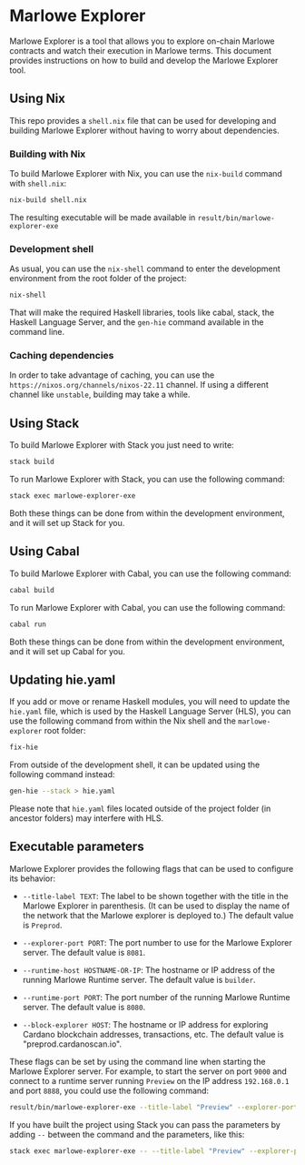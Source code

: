 # Marlowe Explorer

Marlowe Explorer is a tool that allows you to explore on-chain Marlowe contracts and watch their execution in Marlowe terms. This document provides instructions on how to build and develop the Marlowe Explorer tool.

## Using Nix

This repo provides a `shell.nix` file that can be used for developing and building Marlowe Explorer without having to worry about dependencies.

### Building with Nix

To build Marlowe Explorer with Nix, you can use the `nix-build` command with `shell.nix`:

```bash
nix-build shell.nix
```

The resulting executable will be made available in `result/bin/marlowe-explorer-exe`

### Development shell

As usual, you can use the `nix-shell` command to enter the development environment from the root folder of the project:

```bash
nix-shell
```

That will make the required Haskell libraries, tools like cabal, stack, the Haskell Language Server, and the `gen-hie` command available in the command line.

### Caching dependencies

In order to take advantage of caching, you can use the `https://nixos.org/channels/nixos-22.11` channel. If using a different channel like `unstable`, building may take a while.

## Using Stack

To build Marlowe Explorer with Stack you just need to write:

```bash
stack build
```

To run Marlowe Explorer with Stack, you can use the following command:

```bash
stack exec marlowe-explorer-exe
```

Both these things can be done from within the development environment, and it will set up Stack for you.

## Using Cabal

To build Marlowe Explorer with Cabal, you can use the following command:

```bash
cabal build
```

To run Marlowe Explorer with Cabal, you can use the following command:

```bash
cabal run
```

Both these things can be done from within the development environment, and it will set up Cabal for you.

## Updating hie.yaml

If you add or move or rename Haskell modules, you will need to update the `hie.yaml` file, which is used by the Haskell Language Server (HLS), you can use the following command from within the Nix shell and the `marlowe-explorer` root folder:

```bash
fix-hie
```

From outside of the development shell, it can be updated using the following command instead:

```bash
gen-hie --stack > hie.yaml
```

Please note that `hie.yaml` files located outside of the project folder (in ancestor folders) may interfere with HLS.

## Executable parameters

Marlowe Explorer provides the following flags that can be used to configure its behavior:

- `--title-label TEXT`: The label to be shown together with the title in the Marlowe Explorer in parenthesis. (It can be used to display the name of the network that the Marlowe explorer is deployed to.) The default value is `Preprod`.

- `--explorer-port PORT`: The port number to use for the Marlowe Explorer server. The default value is `8081`.
    
- `--runtime-host HOSTNAME-OR-IP`: The hostname or IP address of the running Marlowe Runtime server. The default value is `builder`.
    
- `--runtime-port PORT`: The port number of the running Marlowe Runtime server. The default value is `8080`.
    
- `--block-explorer HOST`: The hostname or IP address for exploring Cardano blockchain addresses, transactions, etc. The default value is "preprod.cardanoscan.io".

These flags can be set by using the command line when starting the Marlowe Explorer server. For example, to start the server on port `9000` and connect to a runtime server running `Preview` on the IP address `192.168.0.1` and port `8888`, you could use the following command:

```bash
result/bin/marlowe-explorer-exe --title-label "Preview" --explorer-port 9000 --runtime-host 192.168.0.1 --runtime-port 8888 --block-explorer "preview.cardanoscan.io"
```

If you have built the project using Stack you can pass the parameters by adding `--` between the command and the parameters, like this:

```bash
stack exec marlowe-explorer-exe -- --title-label "Preview" --explorer-port 9000 --runtime-host 192.168.0.1 --runtime-port 8888 --block-explorer "preview.cardanoscan.io"
```


